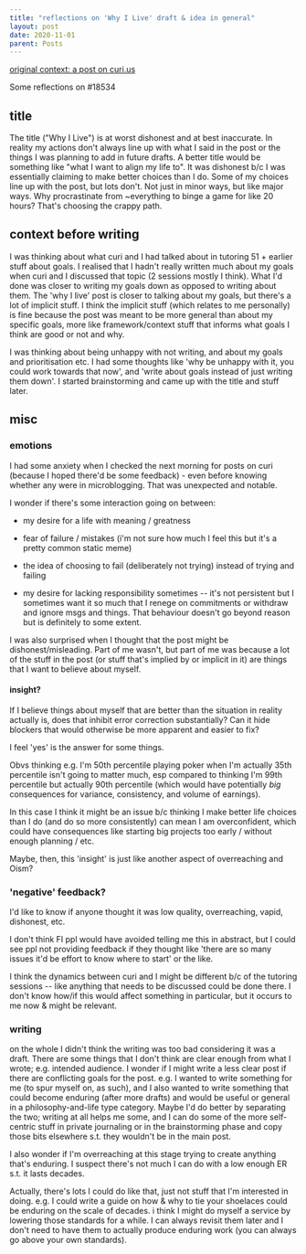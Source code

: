 ```yaml
---
title: "reflections on 'Why I Live' draft & idea in general"
layout: post
date: 2020-11-01
parent: Posts
---
```


[original context: a post on curi.us](http://curi.us/2380-max-microblogging#18556)

Some reflections on #18534

## title

The title ("Why I Live") is at worst dishonest and at best inaccurate. In reality my actions don't always line up with what I said in the post or the things I was planning to add in future drafts. A better title would be something like "what I want to align my life to". It was dishonest b/c I was essentially claiming to make better choices than I do. Some of my choices line up with the post, but lots don't. Not just in minor ways, but like major ways. Why procrastinate from ~everything to binge a game for like 20 hours? That's choosing the crappy path.

## context before writing

I was thinking about what curi and I had talked about in tutoring 51 + earlier stuff about goals. I realised that I hadn't really written much about my goals when curi and I discussed that topic (2 sessions mostly I think). What I'd done was closer to writing my goals down as opposed to writing about them. The 'why I live' post is closer to talking about my goals, but there's a lot of implicit stuff. I think the implicit stuff (which relates to me personally) is fine because the post was meant to be more general than about my specific goals, more like framework/context stuff that informs what goals I think are good or not and why.

I was thinking about being unhappy with not writing, and about my goals and prioritisation etc. I had some thoughts like 'why be unhappy with it, you could work towards that now', and 'write about goals instead of just writing them down'. I started brainstorming and came up with the title and stuff later.

## misc

### emotions

I had some anxiety when I checked the next morning for posts on curi (because I hoped there'd be some feedback) - even before knowing whether any were in microblogging. That was unexpected and notable.

I wonder if there's some interaction going on between:

- my desire for a life with meaning / greatness

- fear of failure / mistakes (i'm not sure how much I feel this but it's a pretty common static meme)

- the idea of choosing to fail (deliberately not trying) instead of trying and failing

- my desire for lacking responsibility sometimes -- it's not persistent but I sometimes want it so much that I renege on commitments or withdraw and ignore msgs and things. That behaviour doesn't go beyond reason but is definitely to some extent.

I was also surprised when I thought that the post might be dishonest/misleading. Part of me wasn't, but part of me was because a lot of the stuff in the post (or stuff that's implied by or implicit in it) are things that I want to believe about myself.

#### insight?

If I believe things about myself that are better than the situation in reality actually is, does that inhibit error correction substantially? Can it hide blockers that would otherwise be more apparent and easier to fix?

I feel 'yes' is the answer for some things.

Obvs thinking e.g. I'm 50th percentile playing poker when I'm actually 35th percentile isn't going to matter much, esp compared to thinking I'm 99th percentile but actually 90th percentile (which would have potentially *big* consequences for variance, consistency, and volume of earnings).

In this case I think it might be an issue b/c thinking I make better life choices than I do (and do so more consistently) can mean I am overconfident, which could have consequences like starting big projects too early / without enough planning / etc.

Maybe, then, this 'insight' is just like another aspect of overreaching and Oism?

### 'negative' feedback?

I'd like to know if anyone thought it was low quality, overreaching, vapid, dishonest, etc.

I don't think FI ppl would have avoided telling me this in abstract, but I could see ppl not providing feedback if they thought like 'there are so many issues it'd be effort to know where to start' or the like.

I think the dynamics between curi and I might be different b/c of the tutoring sessions -- like anything that needs to be discussed could be done there. I don't know how/if this would affect something in particular, but it occurs to me now & might be relevant.

### writing

on the whole I didn't think the writing was too bad considering it was a draft. There are some things that I don't think are clear enough from what I wrote; e.g. intended audience. I wonder if I might write a less clear post if there are conflicting goals for the post. e.g. I wanted to write something for me (to spur myself on, as such), and I also wanted to write something that could become enduring (after more drafts) and would be useful or general in a philosophy-and-life type category. Maybe I'd do better by separating the two; writing at all helps me some, and I can do some of the more self-centric stuff in private journaling or in the brainstorming phase and copy those bits elsewhere s.t. they wouldn't be in the main post.

I also wonder if I'm overreaching at this stage trying to create anything that's enduring. I suspect there's not much I can do with a low enough ER s.t. it lasts decades.

Actually, there's lots I could do like that, just not stuff that I'm interested in doing. e.g. I could write a guide on how & why to tie your shoelaces could be enduring on the scale of decades. i think I might do myself a service by lowering those standards for a while. I can always revisit them later and I don't need to have them to actually produce enduring work (you can always go above your own standards).
